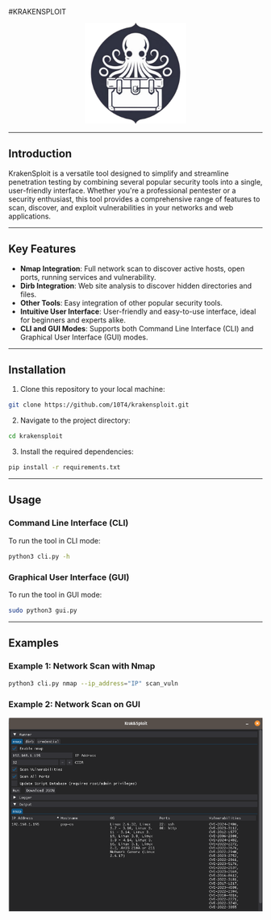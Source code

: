 #KRAKENSPLOIT
<div style="text-align: center;">
    <img src="https://github.com/10T4/krakensploit/blob/main/addons/krak%26logo.png" width="200" height="200">
</div>

---

## Introduction

KrakenSploit is a versatile tool designed to simplify and streamline penetration testing by combining several popular security tools into a single, user-friendly interface. Whether you're a professional pentester or a security enthusiast, this tool provides a comprehensive range of features to scan, discover, and exploit vulnerabilities in your networks and web applications.

---

## Key Features

- **Nmap Integration**: Full network scan to discover active hosts, open ports, running services and vulnerability.
- **Dirb Integration**: Web site analysis to discover hidden directories and files.
- **Other Tools**: Easy integration of other popular security tools.
- **Intuitive User Interface**: User-friendly and easy-to-use interface, ideal for beginners and experts alike.
- **CLI and GUI Modes**: Supports both Command Line Interface (CLI) and Graphical User Interface (GUI) modes.
---

## Installation

1. Clone this repository to your local machine:

```bash
git clone https://github.com/10T4/krakensploit.git
```

2. Navigate to the project directory:

```bash
cd krakensploit
```

3. Install the required dependencies:

```bash
pip install -r requirements.txt
```

---

## Usage

### Command Line Interface (CLI)

To run the tool in CLI mode:

```bash
python3 cli.py -h
```

### Graphical User Interface (GUI)

To run the tool in GUI mode:

```bash
sudo python3 gui.py
```

---

## Examples

### Example 1: Network Scan with Nmap

```bash
python3 cli.py nmap --ip_address="IP" scan_vuln
```

### Example 2: Network Scan on GUI


<img src="https://github.com/10T4/krakensploit/blob/main/addons/krakensploit.png">

